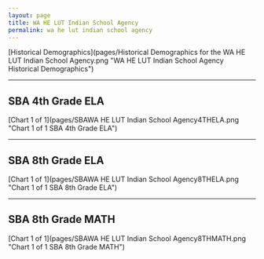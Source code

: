 ```yaml
---
layout: page
title: WA HE LUT Indian School Agency
permalink: wa he lut indian school agency
---
```



[Historical Demographics](pages/Historical Demographics for the WA HE LUT Indian School Agency.png "WA HE LUT Indian School Agency Historical Demographics")

___

## SBA 4th Grade ELA

[Chart 1 of 1](pages/SBAWA HE LUT Indian School Agency4THELA.png "Chart 1 of 1 SBA 4th Grade ELA")


___

## SBA 8th Grade ELA

[Chart 1 of 1](pages/SBAWA HE LUT Indian School Agency8THELA.png "Chart 1 of 1 SBA 8th Grade ELA")


___

## SBA 8th Grade MATH

[Chart 1 of 1](pages/SBAWA HE LUT Indian School Agency8THMATH.png "Chart 1 of 1 SBA 8th Grade MATH")

